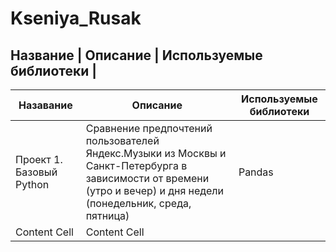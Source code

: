 # Kseniya_Rusak  
Название  | Описание | Используемые библиотеки |
------------------------------------------------

|   Назавание   |    Описание   | Используемые библиотеки |
| ------------- | ------------- | ------------------------
| Проект 1. Базовый Python | Сравнение предпочтений пользователей Яндекс.Музыки из Москвы и Санкт-Петербурга в зависимости от времени (утро и вечер) и дня недели (понедельник, среда, пятница) | Pandas |
| Content Cell  | Content Cell  |
